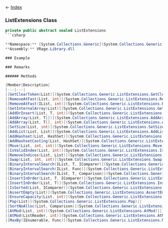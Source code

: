 ← [Index](Api-Index)

### ListExtensions Class

```csharp
private public abstract sealed ListExtensions
```csharp

**Namespace:** [System.Collections.Generic](System.Collections.Generic)  
**Assembly:** VRage.Library.dll

### Example

### Remarks

###### Methods

|Member|Description|
|---|---|
|[GetClearToken(List)](System.Collections.Generic.ListExtensions.GetClearToken)||
|[RemoveAtFast(List, int)](System.Collections.Generic.ListExtensions.RemoveAtFast)||
|[RemoveAtFast(IList, int)](System.Collections.Generic.ListExtensions.RemoveAtFast)||
|[GetInternalArray(List)](System.Collections.Generic.ListExtensions.GetInternalArray)||
|[AddOrInsert(List, T, int)](System.Collections.Generic.ListExtensions.AddOrInsert)||
|[AddArray(List, T[])](System.Collections.Generic.ListExtensions.AddArray)||
|[AddArray(List, T[], int)](System.Collections.Generic.ListExtensions.AddArray)||
|[SetSize(List, int)](System.Collections.Generic.ListExtensions.SetSize)||
|[AddList(List, List)](System.Collections.Generic.ListExtensions.AddList)||
|[AddHashset(List, HashSet)](System.Collections.Generic.ListExtensions.AddHashset)||
|[AddHashsetCasting(List, HashSet)](System.Collections.Generic.ListExtensions.AddHashsetCasting)||
|[Move(List, int, int)](System.Collections.Generic.ListExtensions.Move)||
|[IsValidIndex(List, int)](System.Collections.Generic.ListExtensions.IsValidIndex)||
|[RemoveIndices(List, List)](System.Collections.Generic.ListExtensions.RemoveIndices)||
|[Swap(List, int, int)](System.Collections.Generic.ListExtensions.Swap)||
|[BinaryIntervalSearch(IList, T, IComparer)](System.Collections.Generic.ListExtensions.BinaryIntervalSearch)||
|[BinaryIntervalSearch(IList, Func)](System.Collections.Generic.ListExtensions.BinaryIntervalSearch)||
|[BinaryIntervalSearch(IList, T, Comparison)](System.Collections.Generic.ListExtensions.BinaryIntervalSearch)||
|[InsertInOrder(List, T, IComparer)](System.Collections.Generic.ListExtensions.InsertInOrder)||
|[InsertInOrder(List, T)](System.Collections.Generic.ListExtensions.InsertInOrder)||
|[IsSorted(List, IComparer)](System.Collections.Generic.ListExtensions.IsSorted)||
|[AssertEmpty(List)](System.Collections.Generic.ListExtensions.AssertEmpty)||
|[EnsureCapacity(List, int)](System.Collections.Generic.ListExtensions.EnsureCapacity)||
|[Pop(List)](System.Collections.Generic.ListExtensions.Pop)||
|[SortNoAlloc(List, Comparison)](System.Collections.Generic.ListExtensions.SortNoAlloc)||
|[AtMod(List, int)](System.Collections.Generic.ListExtensions.AtMod)||
|[AtMod(ListReader, int)](System.Collections.Generic.ListExtensions.AtMod)||
|[MaxBy(IEnumerable, Func)](System.Collections.Generic.ListExtensions.MaxBy)||

